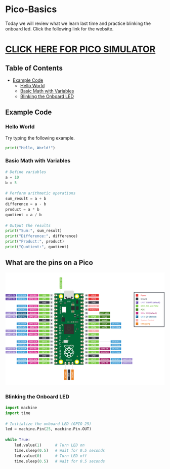 # Pico-Basics

Today we will review what we learn last time and practice blinking the onboard led. Click the following link for the website.

# **[CLICK HERE FOR PICO SIMULATOR](https://wokwi.com/projects/new/micropython-pi-pico)**


## Table of Contents

- [Example Code](#example-code)
  - [Hello World](#hello-world)
  - [Basic Math with Variables](#basic-math-with-variables)
  - [Blinking the Onboard LED](#blinking-the-onboard-led)

## Example Code

### Hello World

Try typing the following example.

```python
print("Hello, World!")
```
### Basic Math with Variables

```python
# Define variables
a = 10
b = 5

# Perform arithmetic operations
sum_result = a + b
difference = a - b
product = a * b
quotient = a / b

# Output the results
print("Sum:", sum_result)
print("Difference:", difference)
print("Product:", product)
print("Quotient:", quotient)

```

## What are the pins on a Pico

![Alt Text](pico-pinout.png)

### Blinking the Onboard LED

```python
import machine
import time

# Initialize the onboard LED (GPIO 25)
led = machine.Pin(25, machine.Pin.OUT)

while True:
    led.value(1)      # Turn LED on
    time.sleep(0.5)   # Wait for 0.5 seconds
    led.value(0)      # Turn LED off
    time.sleep(0.5)   # Wait for 0.5 seconds

```

